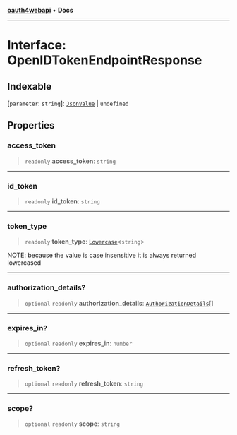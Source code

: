 [**oauth4webapi**](../README.md) • **Docs**

***

# Interface: OpenIDTokenEndpointResponse

## Indexable

 \[`parameter`: `string`\]: [`JsonValue`](../type-aliases/JsonValue.md) \| `undefined`

## Properties

### access\_token

> `readonly` **access\_token**: `string`

***

### id\_token

> `readonly` **id\_token**: `string`

***

### token\_type

> `readonly` **token\_type**: [`Lowercase`](https://www.typescriptlang.org/docs/handbook/2/template-literal-types.html#lowercasestringtype)\<`string`\>

NOTE: because the value is case insensitive it is always returned lowercased

***

### authorization\_details?

> `optional` `readonly` **authorization\_details**: [`AuthorizationDetails`](AuthorizationDetails.md)[]

***

### expires\_in?

> `optional` `readonly` **expires\_in**: `number`

***

### refresh\_token?

> `optional` `readonly` **refresh\_token**: `string`

***

### scope?

> `optional` `readonly` **scope**: `string`
